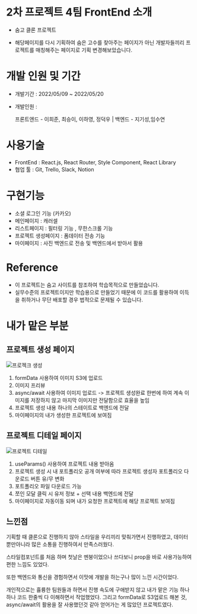 # 2차 프로젝트 4팀 FrontEnd 소개

- 숨고 클론 프로젝트

- 해당페이지를 다시 기획하여 숨은 고수를 찾아주는 페이지가 아닌
  개발자들끼리 프로젝트를 매칭해주는 페이지로 기획 변경해보았습니다.

# 개발 인원 및 기간

- 개발기간 : 2022/05/09 ~ 2022/05/20
- 개발인원 : 
 
  프론트엔드 - 이희준, 최승이, 이하영, 정덕우  |  백엔드 - 지기성,임수연

# 사용기술

- FrontEnd : React.js, React Router, Style Component, React Library
- 협업 툴 : Git, Trello, Slack, Notion

# 구현기능

- 소셜 로그인 기능 (카카오)
- 메인페이지 : 캐러셀
- 리스트페이지 : 필터링 기능 , 무한스크롤 기능
- 프로젝트 생성페이지 : 폼데이터 전송 기능
- 마이페이지 : 사진 백엔드로 전송 및 백엔드에서 받아서 활용

# Reference

- 이 프로젝트는 숨고 사이트를 참조하여 학습목적으로 만들었습니다.
- 실무수준의 프로젝트이지만 학습용으로 만들었기 때문에 이 코드를 활용하여 이득을 취하거나 무단 배포할 경우 법적으로 문제될 수 있습니다.


# 내가 맡은 부분

## 프로젝트 생성 페이지
![프로젝크 생성](https://user-images.githubusercontent.com/93138130/169648176-81b3a451-f041-4caa-abb3-6ec86eef8ea6.gif)

1. formData 사용하여 이미지 S3에 업로드
2. 이미지 프리뷰
3. async/await 사용하여 이미지 업로드 -> 프로젝트 생성완료 한번에 하여 계속 이미지를 저장하지 않고 마지막 이미지만 전달함으로 효율을 높임
4. 프로젝트 생성 내용 하나의 스테이트로 백엔드에 전달
5. 마이페이지의 내가 생성한 프로젝트에 보여짐

## 프로젝트 디테일 페이지
![프로젝트 디테일](https://user-images.githubusercontent.com/93138130/169648187-edaa80dc-be69-4428-96a4-00436ecdd87b.gif)

1. useParams() 사용하여 프로젝트 내용 받아옴
2. 프로젝트 생성 시 내 포트폴리오 공개 여부에 따라 프로젝트 생성자 포트폴리오 다운로드 버튼 유/무 변화
3. 포트폴리오 파일 다운로드 가능
4. 쪼인 모달 클릭 시 유저 정보 + 선택 내용 백엔드에 전달
5. 마이페이지로 자동이동 되며 내가 요청한 프로젝트에 해당 프로젝트 보여짐


## 느낀점
기획할 때 클론으로 진행하지 않아 스타일을 우리끼리 맞춰가면서 진행하였고, 데이터 뿐만아니라 많은 소통을 진행하여서 만족스러웠다.

스타일컴포넌트를 처음 하며 첫날은 멘붕이었으나 쓰다보니 prop을 바로 사용가능하여 편한 느낌도 있었다.

또한 백엔드와 통신을 경험하면서 이맛에 개발을 하는구나 많이 느낀 시간이었다.

개인적으로는 휼륭한 팀원들과 하면서 진행 속도에 구애받지 않고 내가 맡은 기능 하나하나 코드 한줄씩 다 이해하면서 작업했었다.
그리고 formData로 S3업로드 해본 것, async/await의 활용을 잘 사용했던것 같아 얻어가는 게 많았던 프로젝트였다.


